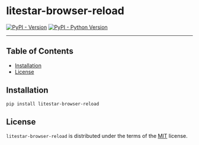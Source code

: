 # litestar-browser-reload

[![PyPI - Version](https://img.shields.io/pypi/v/litestar-browser-reload.svg)](https://pypi.org/project/litestar-browser-reload)
[![PyPI - Python Version](https://img.shields.io/pypi/pyversions/litestar-browser-reload.svg)](https://pypi.org/project/litestar-browser-reload)

-----

## Table of Contents

- [Installation](#installation)
- [License](#license)

## Installation

```console
pip install litestar-browser-reload
```

## License

`litestar-browser-reload` is distributed under the terms of the [MIT](https://spdx.org/licenses/MIT.html) license.
